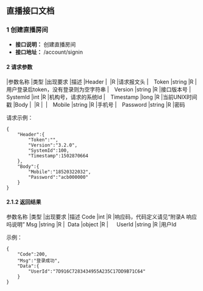 ## 直播接口文档




### 1 创建直播房间
- **接口说明：** 创建直播房间
- **接口地址：** /account/signin

#### 2 请求参数

|参数名称						|类型		|出现要求	|描述
|Header						|&nbsp;		|R			|请求报文头
|&emsp;Token					|string		|R			|用户登录后token，没有登录则为空字符串
|&emsp;Version				|string		|R			|接口版本号
|&emsp;SystemId				|int		|R			|机构号，请求的系统Id
|&emsp;Timestamp				|long		|R			|当前UNIX时间戳
|Body						|&nbsp;		|R			|&nbsp;
|&emsp;Mobile				|string		|R			|手机号
|&emsp;Password				|string		|R			|密码


请求示例：

```
{
    "Header":{
        "Token":"",
        "Version":"3.2.0",
        "SystemId":100,
        "Timestamp":1502870664
    },
    "Body":{
        "Mobile":"18520322032",
        "Password":"acb000000"
    }
}

```


#### 2.1.2 返回结果

参数名称						|类型		|出现要求	|描述
Code						|int		|R			|响应码，代码定义请见“附录A 响应吗说明”
Msg							|string		|R			|&nbsp;
Data						|object		|R			|&nbsp;
&emsp;UserId				|string		|R			|用户Id

示例：

```
{
    "Code":200,
    "Msg":"登录成功",
    "Data":{
        "UserId":"7D916C7283434955A235C17DD9B71C64"
    }
}
```
